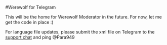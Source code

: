 #Werewolf for Telegram

This will be the home for Werewolf Moderator in the future.  For now, let me get the code in place :)

For language file updates, please submit the xml file on Telegram to the [support chat](telegram.me/werewolfsupport) and ping @Para949
